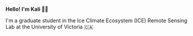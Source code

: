 **Hello! I'm Kali 🐸🌸**

I'm a graduate student in the Ice Climate Ecosystem (ICE) Remote Sensing Lab at the University of Victoria 🇨🇦
